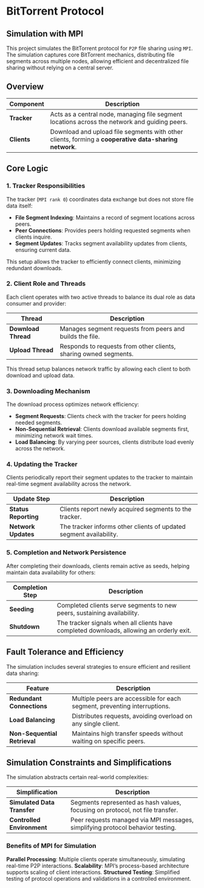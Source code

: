 # BitTorrent Protocol

## Simulation with MPI

This project simulates the BitTorrent protocol for `P2P` file sharing using `MPI`. The simulation captures core BitTorrent mechanics, distributing file segments across multiple nodes, allowing efficient and decentralized file sharing without relying on a central server.

## Overview

| Component   | Description                                                                                          |
|-------------|------------------------------------------------------------------------------------------------------|
| **Tracker** | Acts as a central node, managing file segment locations across the network and guiding peers.        |
| **Clients** | Download and upload file segments with other clients, forming a **cooperative data-sharing network**.|

## Core Logic

### 1. Tracker Responsibilities

The tracker (`MPI rank 0`) coordinates data exchange but does not store file data itself:

- **File Segment Indexing**: Maintains a record of segment locations across peers.
- **Peer Connections**: Provides peers holding requested segments when clients inquire.
- **Segment Updates**: Tracks segment availability updates from clients, ensuring current data.

This setup allows the tracker to efficiently connect clients, minimizing redundant downloads.

### 2. Client Role and Threads

Each client operates with two active threads to balance its dual role as data consumer and provider:

| Thread              | Description                                                                                    |
|---------------------|------------------------------------------------------------------------------------------------|
| **Download Thread** | Manages segment requests from peers and builds the file.                                       |
| **Upload Thread**   | Responds to requests from other clients, sharing owned segments.                               |

This thread setup balances network traffic by allowing each client to both download and upload data.

### 3. Downloading Mechanism

The download process optimizes network efficiency:

- **Segment Requests**: Clients check with the tracker for peers holding needed segments.
- **Non-Sequential Retrieval**: Clients download available segments first, minimizing network wait times.
- **Load Balancing**: By varying peer sources, clients distribute load evenly across the network.

### 4. Updating the Tracker

Clients periodically report their segment updates to the tracker to maintain real-time segment availability across the network.

| Update Step         | Description                                                                                   |
|---------------------|-----------------------------------------------------------------------------------------------|
| **Status Reporting**| Clients report newly acquired segments to the tracker.                                        |
| **Network Updates** | The tracker informs other clients of updated segment availability.                            |

### 5. Completion and Network Persistence

After completing their downloads, clients remain active as seeds, helping maintain data availability for others:

| Completion Step     | Description                                                                                   |
|---------------------|-----------------------------------------------------------------------------------------------|
| **Seeding**         | Completed clients serve segments to new peers, sustaining availability.                       |
| **Shutdown**        | The tracker signals when all clients have completed downloads, allowing an orderly exit.      |

## Fault Tolerance and Efficiency

The simulation includes several strategies to ensure efficient and resilient data sharing:

| Feature                | Description                                                                              |
|------------------------|------------------------------------------------------------------------------------------|
| **Redundant Connections** | Multiple peers are accessible for each segment, preventing interruptions.             |
| **Load Balancing**        | Distributes requests, avoiding overload on any single client.                         |
| **Non-Sequential Retrieval** | Maintains high transfer speeds without waiting on specific peers.                   |

## Simulation Constraints and Simplifications

The simulation abstracts certain real-world complexities:

| Simplification         | Description                                                                              |
|------------------------|------------------------------------------------------------------------------------------|
| **Simulated Data Transfer** | Segments represented as hash values, focusing on protocol, not file transfer.       |
| **Controlled Environment**  | Peer requests managed via MPI messages, simplifying protocol behavior testing.      |

### Benefits of MPI for Simulation

**Parallel Processing**: Multiple clients operate simultaneously, simulating real-time P2P interactions.
**Scalability**: MPI’s process-based architecture supports scaling of client interactions.
**Structured Testing**: Simplified testing of protocol operations and validations in a controlled environment.

